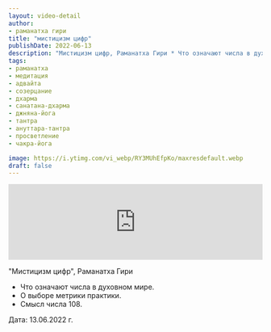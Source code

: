 ```yaml
---
layout: video-detail
author:
- раманатха гири
title: "мистицизм цифр"
publishDate: 2022-06-13
description: "Мистицизм цифр, Раманатха Гири * Что означают числа в духовном мире. * О выборе метрики практики. * Смысл числа 108.   Дата  13.06.2022 г."
tags: 
- раманатха
- медитация
- адвайта
- созерцание
- дхарма
- санатана-дхарма
- джняна-йога
- тантра
- ануттара-тантра
- просветление
- чакра-йога

image: https://i.ytimg.com/vi_webp/RY3MUhEfpKo/maxresdefault.webp
draft: false
---
```


<iframe width="100%" src="https://www.youtube.com/embed/RY3MUhEfpKo" frameborder="0" allowfullscreen=""></iframe> 

 "Мистицизм цифр", Раманатха Гири

* Что означают числа в духовном мире.
* О выборе метрики практики.
* Смысл числа 108.

  
 Дата: 13.06.2022 г.

  

 
